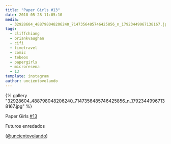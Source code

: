 ```yaml
---
title: "Paper Girls #13"
date: 2018-05-28 11:05:10
media: 
  - 32928604_488798048206240_7147356485746425856_n_17923449967138167.jpg
tags: 
  - cliffchiang
  - briankvaughan
  - cifi
  - timetravel
  - comic
  - tebeos
  - papergirls
  - microresena
  - 13
template: instagram
author: uncientovolando
---
```


{% gallery "32928604_488798048206240_7147356485746425856_n_17923449967138167.jpg" %}

Paper Girls [#13](/etiquetas/13)

Futuros enredados

([@uncientovolando](https://instagram.com/uncientovolando))
